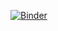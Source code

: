 [![Binder](https://mybinder.org/badge_logo.svg)](https://mybinder.org/v2/gh/yulian-gavrilov/share_a_notebook.git/HEAD)
